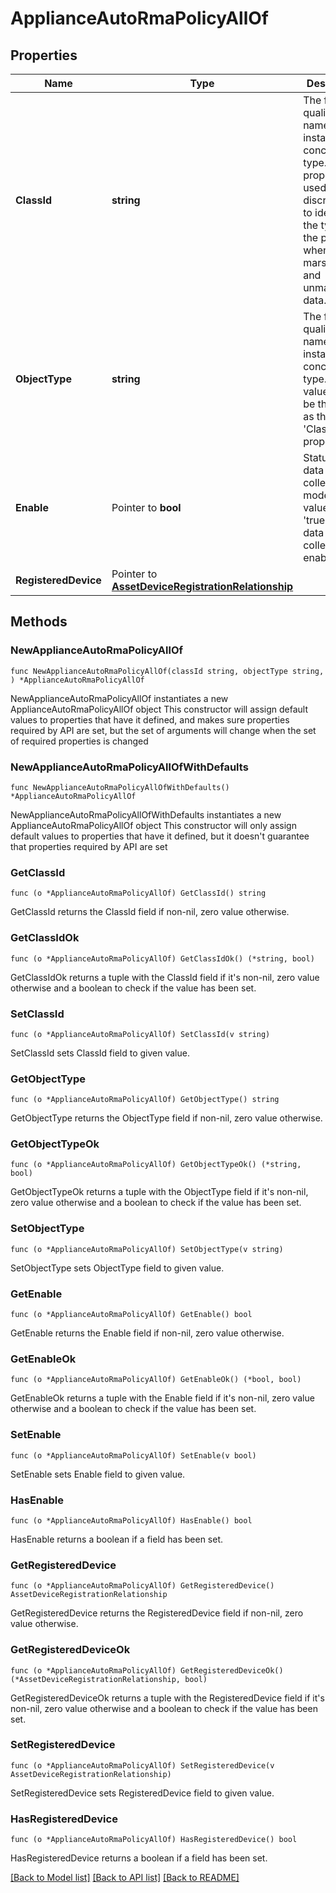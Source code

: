 # ApplianceAutoRmaPolicyAllOf

## Properties

Name | Type | Description | Notes
------------ | ------------- | ------------- | -------------
**ClassId** | **string** | The fully-qualified name of the instantiated, concrete type. This property is used as a discriminator to identify the type of the payload when marshaling and unmarshaling data. | [default to "appliance.AutoRmaPolicy"]
**ObjectType** | **string** | The fully-qualified name of the instantiated, concrete type. The value should be the same as the &#39;ClassId&#39; property. | [default to "appliance.AutoRmaPolicy"]
**Enable** | Pointer to **bool** | Status of the data collection mode. If the value is &#39;true&#39;, then data collection is enabled. | [optional] 
**RegisteredDevice** | Pointer to [**AssetDeviceRegistrationRelationship**](AssetDeviceRegistrationRelationship.md) |  | [optional] 

## Methods

### NewApplianceAutoRmaPolicyAllOf

`func NewApplianceAutoRmaPolicyAllOf(classId string, objectType string, ) *ApplianceAutoRmaPolicyAllOf`

NewApplianceAutoRmaPolicyAllOf instantiates a new ApplianceAutoRmaPolicyAllOf object
This constructor will assign default values to properties that have it defined,
and makes sure properties required by API are set, but the set of arguments
will change when the set of required properties is changed

### NewApplianceAutoRmaPolicyAllOfWithDefaults

`func NewApplianceAutoRmaPolicyAllOfWithDefaults() *ApplianceAutoRmaPolicyAllOf`

NewApplianceAutoRmaPolicyAllOfWithDefaults instantiates a new ApplianceAutoRmaPolicyAllOf object
This constructor will only assign default values to properties that have it defined,
but it doesn't guarantee that properties required by API are set

### GetClassId

`func (o *ApplianceAutoRmaPolicyAllOf) GetClassId() string`

GetClassId returns the ClassId field if non-nil, zero value otherwise.

### GetClassIdOk

`func (o *ApplianceAutoRmaPolicyAllOf) GetClassIdOk() (*string, bool)`

GetClassIdOk returns a tuple with the ClassId field if it's non-nil, zero value otherwise
and a boolean to check if the value has been set.

### SetClassId

`func (o *ApplianceAutoRmaPolicyAllOf) SetClassId(v string)`

SetClassId sets ClassId field to given value.


### GetObjectType

`func (o *ApplianceAutoRmaPolicyAllOf) GetObjectType() string`

GetObjectType returns the ObjectType field if non-nil, zero value otherwise.

### GetObjectTypeOk

`func (o *ApplianceAutoRmaPolicyAllOf) GetObjectTypeOk() (*string, bool)`

GetObjectTypeOk returns a tuple with the ObjectType field if it's non-nil, zero value otherwise
and a boolean to check if the value has been set.

### SetObjectType

`func (o *ApplianceAutoRmaPolicyAllOf) SetObjectType(v string)`

SetObjectType sets ObjectType field to given value.


### GetEnable

`func (o *ApplianceAutoRmaPolicyAllOf) GetEnable() bool`

GetEnable returns the Enable field if non-nil, zero value otherwise.

### GetEnableOk

`func (o *ApplianceAutoRmaPolicyAllOf) GetEnableOk() (*bool, bool)`

GetEnableOk returns a tuple with the Enable field if it's non-nil, zero value otherwise
and a boolean to check if the value has been set.

### SetEnable

`func (o *ApplianceAutoRmaPolicyAllOf) SetEnable(v bool)`

SetEnable sets Enable field to given value.

### HasEnable

`func (o *ApplianceAutoRmaPolicyAllOf) HasEnable() bool`

HasEnable returns a boolean if a field has been set.

### GetRegisteredDevice

`func (o *ApplianceAutoRmaPolicyAllOf) GetRegisteredDevice() AssetDeviceRegistrationRelationship`

GetRegisteredDevice returns the RegisteredDevice field if non-nil, zero value otherwise.

### GetRegisteredDeviceOk

`func (o *ApplianceAutoRmaPolicyAllOf) GetRegisteredDeviceOk() (*AssetDeviceRegistrationRelationship, bool)`

GetRegisteredDeviceOk returns a tuple with the RegisteredDevice field if it's non-nil, zero value otherwise
and a boolean to check if the value has been set.

### SetRegisteredDevice

`func (o *ApplianceAutoRmaPolicyAllOf) SetRegisteredDevice(v AssetDeviceRegistrationRelationship)`

SetRegisteredDevice sets RegisteredDevice field to given value.

### HasRegisteredDevice

`func (o *ApplianceAutoRmaPolicyAllOf) HasRegisteredDevice() bool`

HasRegisteredDevice returns a boolean if a field has been set.


[[Back to Model list]](../README.md#documentation-for-models) [[Back to API list]](../README.md#documentation-for-api-endpoints) [[Back to README]](../README.md)


